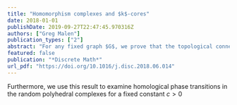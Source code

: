 ```yaml
---
title: "Homomorphism complexes and $k$-cores"
date: 2018-01-01
publishDate: 2019-09-27T22:47:45.970316Z
authors: ["Greg Malen"]
publication_types: ["2"]
abstract: "For any fixed graph $G$, we prove that the topological connectivity of the graph homomorphism complex is at least $m-D(G)-2$, where $D(G)=\\max_{H\\subseteq G}\\delta(H)$, for $\\delta(H)$ the minimum degree of a vertex in a subgraph $H$. This generalizes a theorem of Cukic and Kozlov, in which the maximum degree $\\Delta(G)$ was used in place of $D(G)$, and provides a high-dimensional analogue of the graph theoretic bound for chromatic number, $\\chi(G)\\leq D(G)+1$, as $\\chi(G) = \\min\\lbrace m: Hom(G,K _{m})\\ne\\emptyset\\rbrace$ Furthermore."
featured: false
publication: "*Discrete Math*"
url_pdf: "https://doi.org/10.1016/j.disc.2018.06.014"
---
```


   Furthermore, we use this result to examine homological phase transitions in the random polyhedral complexes for a fixed constant $c > 0$
